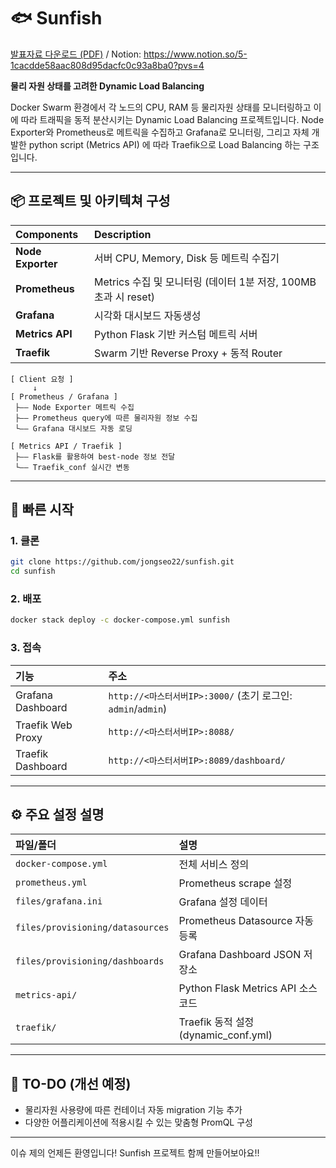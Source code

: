 # 🐟 Sunfish
[발표자료 다운로드 (PDF)](./files/sunfish.pdf) / Notion: https://www.notion.so/5-1cacdde58aac808d95dacfc0c93a8ba0?pvs=4

**물리 자원 상태를 고려한 Dynamic Load Balancing**

Docker Swarm 환경에서 각 노드의 CPU, RAM 등 물리자원 상태를 모니터링하고
이에 따라 트래픽을 동적 분산시키는 Dynamic Load Balancing 프로젝트입니다.
Node Exporter와 Prometheus로 메트릭을 수집하고 Grafana로 모니터링,
그리고 자체 개발한 python script (Metrics API) 에 따라
Traefik으로 Load Balancing 하는 구조입니다.

---

## 📦 프로젝트 및 아키텍쳐 구성

| Components | Description |
|:---|:---|
| **Node Exporter** | 서버 CPU, Memory, Disk 등 메트릭 수집기 |
| **Prometheus** | Metrics 수집 및 모니터링 (데이터 1분 저장, 100MB 초과 시 reset) |
| **Grafana** | 시각화 대시보드 자동생성 |
| **Metrics API** | Python Flask 기반 커스텀 메트릭 서버 |
| **Traefik** | Swarm 기반 Reverse Proxy + 동적 Router |

```
[ Client 요청 ]
     ↓ 
[ Prometheus / Grafana ]
 ├—— Node Exporter 메트릭 수집
 ├—— Prometheus query에 따른 물리자원 정보 수집
 └—— Grafana 대시보드 자동 로딩

[ Metrics API / Traefik ]
 ├—— Flask를 활용하여 best-node 정보 전달
 └—— Traefik_conf 실시간 변동
```

---

## 🚀 빠른 시작

### 1. 클론

```bash
git clone https://github.com/jongseo22/sunfish.git
cd sunfish
```

### 2. 배포

```bash
docker stack deploy -c docker-compose.yml sunfish
```

### 3. 접속

| 기능 | 주소 |
|:---|:---|
| Grafana Dashboard | `http://<마스터서버IP>:3000/` (초기 로그인: `admin`/`admin`) |
| Traefik Web Proxy | `http://<마스터서버IP>:8088/` |
| Traefik Dashboard | `http://<마스터서버IP>:8089/dashboard/` |

---

## ⚙️ 주요 설정 설명

| 파일/폴더 | 설명 |
|:---|:---|
| `docker-compose.yml` | 전체 서비스 정의 |
| `prometheus.yml` | Prometheus scrape 설정 |
| `files/grafana.ini` | Grafana 설정 데이터 |
| `files/provisioning/datasources` | Prometheus Datasource 자동 등록 |
| `files/provisioning/dashboards` | Grafana Dashboard JSON 저장소 |
| `metrics-api/` | Python Flask Metrics API 소스코드 |
| `traefik/` | Traefik 동적 설정 (dynamic_conf.yml) |

---

## 🧹 TO-DO (개선 예정)

- 물리자원 사용량에 따른 컨테이너 자동 migration 기능 추가
- 다양한 어플리케이션에 적용시킬 수 있는 맞춤형 PromQL 구성

---

이슈 제의 언제든 환영입니다!
Sunfish 프로젝트 함께 만들어보아요!!
